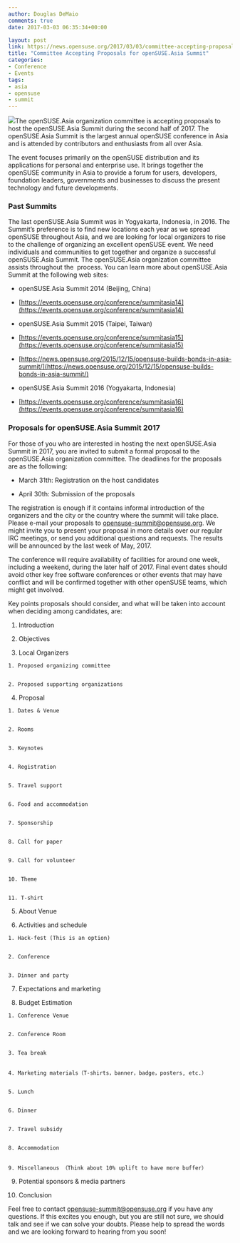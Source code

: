 ```yaml
---
author: Douglas DeMaio
comments: true
date: 2017-03-03 06:35:34+00:00

layout: post
link: https://news.opensuse.org/2017/03/03/committee-accepting-proposals-for-opensuse-asia-summit/
title: "Committee Accepting Proposals for openSUSE.Asia Summit"
categories:
- Conference
- Events
tags:
- asia
- opensuse
- summit
---
```

![](https://farm1.staticflickr.com/781/23555082636_a685704573_b.jpg)The openSUSE.Asia organization committee is accepting proposals to host the openSUSE.Asia Summit during the second half of 2017. The openSUSE.Asia Summit is the largest annual openSUSE conference in Asia and is attended by contributors and enthusiasts from all over Asia.

The event focuses primarily on the openSUSE distribution and its applications for personal and enterprise use. It brings together the openSUSE community in Asia to provide a forum for users, developers, foundation leaders, governments and businesses to discuss the present technology and future developments.


### **Past Summits**


The last openSUSE.Asia Summit was in Yogyakarta, Indonesia, in 2016. The Summit’s preference is to find new locations each year as we spread openSUSE throughout Asia, and we are looking for local organizers to rise to the challenge of organizing an excellent openSUSE event. We need individuals and communities to get together and organize a successful openSUSE.Asia Summit. The openSUSE.Asia organization committee assists throughout the  process. You can learn more about openSUSE.Asia Summit at the following web sites:



 	
  * openSUSE.Asia Summit 2014 (Beijing, China)

 	
  * [https://events.opensuse.org/conference/summitasia14](https://events.opensuse.org/conference/summitasia14)

 	
  * openSUSE.Asia Summit 2015 (Taipei, Taiwan)

 	
  * [https://events.opensuse.org/conference/summitasia15](https://events.opensuse.org/conference/summitasia15)

 	
  * [https://news.opensuse.org/2015/12/15/opensuse-builds-bonds-in-asia-summit/](https://news.opensuse.org/2015/12/15/opensuse-builds-bonds-in-asia-summit/)

 	
  * openSUSE.Asia Summit 2016 (Yogyakarta, Indonesia)

 	
  * [https://events.opensuse.org/conference/summitasia16](https://events.opensuse.org/conference/summitasia16)




### **Proposals for openSUSE.Asia Summit 2017**


<!-- more -->For those of you who are interested in hosting the next openSUSE.Asia Summit in 2017, you are invited to submit a formal proposal to the openSUSE.Asia organization committee. The deadlines for the proposals are as the following:



 	
  * March 31th: Registration on the host candidates

 	
  * April 30th: Submission of the proposals


The registration is enough if it contains informal introduction of the organizers and the city or the country where the summit will take place. Please e-mail your proposals to [opensuse-summit@opensuse.org](mailto:opensuse-summit@opensuse.org). We might invite you to present your proposal in more details over our regular IRC meetings, or send you additional questions and requests. The results will be announced by the last week of May, 2017.

The conference will require availability of facilities for around one week, including a weekend, during the later half of 2017. Final event dates should avoid other key free software conferences or other events that may have conflict and will be confirmed together with other openSUSE teams, which might get involved.

Key points proposals should consider, and what will be taken into account when deciding among candidates, are:



 	
  1. Introduction

 	
  2. Objectives

 	
  3. Local Organizers

 	
    1. Proposed organizing committee

 	
    2. Proposed supporting organizations




 	
  4. Proposal

 	
    1. Dates & Venue

 	
    2. Rooms

 	
    3. Keynotes

 	
    4. Registration

 	
    5. Travel support

 	
    6. Food and accommodation

 	
    7. Sponsorship

 	
    8. Call for paper

 	
    9. Call for volunteer

 	
    10. Theme

 	
    11. T-shirt




 	
  5. About Venue

 	
  6. Activities and schedule

 	
    1. Hack-fest (This is an option)

 	
    2. Conference

 	
    3. Dinner and party




 	
  7. Expectations and marketing

 	
  8. Budget Estimation

 	
    1. Conference Venue

 	
    2. Conference Room

 	
    3. Tea break

 	
    4. Marketing materials（T-shirts，banner，badge，posters, etc.）

 	
    5. Lunch

 	
    6. Dinner

 	
    7. Travel subsidy

 	
    8. Accommodation

 	
    9. Miscellaneous （Think about 10% uplift to have more buffer）




 	
  9. Potential sponsors & media partners

 	
  10. Conclusion


Feel free to contact [opensuse-summit@opensuse.org](mailto:opensuse-summit@opensuse.org) if you have any questions. If this excites you enough, but you are still not sure, we should talk and see if we can solve your doubts. Please help to spread the words and we are looking forward to hearing from you soon!		

